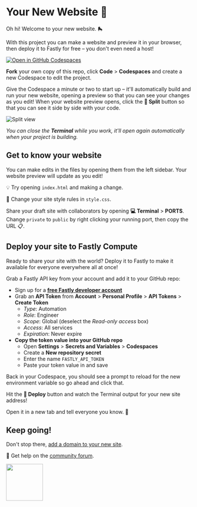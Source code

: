 # Your New Website 🤩

Oh hi! Welcome to your new website. 🛼

With this project you can make a website and preview it in your browser, then deploy it to Fastly for free – you don't even need a host!

[![Open in GitHub Codespaces](https://github.com/codespaces/badge.svg)](https://codespaces.new/SueSmith/hello-website)

**Fork** your own copy of this repo, click **Code** > **Codespaces** and create a new Codespace to edit the project.

Give the Codespace a minute or two to start up – it'll automatically build and run your new website, opening a preview so that you can see your changes as you edit! When your website preview opens, click the **🔎 Split** button so that you can see it side by side with your code.

![Split view](https://github.com/user-attachments/assets/af59cdf8-5227-4d28-9d1c-d3c5d078a37d)

_You can close the **Terminal** while you work, it'll open again automatically when your project is building._

## Get to know your website

You can make edits in the files by opening them from the left sidebar. Your website preview will update as you edit!

💡 Try opening `index.html` and making a change.

🎨 Change your site style rules in `style.css`.

Share your draft site with collaborators by opening **💻 Terminal** > **PORTS**. Change `private` to `public` by right clicking your running port, then copy the URL 📋.

## Deploy your site to Fastly Compute

Ready to share your site with the world? Deploy it to Fastly to make it available for everyone everywhere all at once!

Grab a Fastly API key from your account and add it to your GitHub repo:

* Sign up for a <strong><a href="https://www.fastly.com/signup/" target="_blank">free Fastly developer account</a></strong>
* Grab an **API Token** from **Account** > **Personal Profile** > **API Tokens** > **Create Token**
  * _Type_: Automation
  * _Role_: Engineer
  * _Scope_: Global (deselect the _Read-only access_ box)
  * _Access_: All services
  * _Expiration_: Never expire
* **Copy the token value into your GitHub repo**
  * Open **Settings** > **Secrets and Variables** > **Codespaces**
  * Create a **New repository secret**
  * Enter the name `FASTLY_API_TOKEN`
  * Paste your token value in and save

Back in your Codespace, you should see a prompt to reload for the new environment variable so go ahead and click that.

Hit the **🚀 Deploy** button and watch the Terminal output for your new site address!

Open it in a new tab and tell everyone you know. 📣

## Keep going! 

Don't stop there, <a href="https://www.fastly.com/documentation/solutions/tutorials/deliver-your-site/#sending-domain-traffic-to-fastly" target="_blank">add a domain to your new site</a>.

🛟 Get help on the <a href="https://community.fastly.com" target="_blank">community forum</a>.

<img src="https://github.com/user-attachments/assets/17a8af4a-100f-416d-a1cf-f84174262138" width="100px"/>
